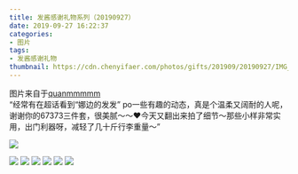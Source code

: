 ```yaml
---
title: 发酱感谢礼物系列（20190927）
date: 2019-09-27 16:22:37
categories:
- 图片
tags:
- 发酱感谢礼物
thumbnail: https://cdn.chenyifaer.com/photos/gifts/201909/20190927/IMG_7350.JPG
---
```


图片来自于<a href="https://weibo.com/p/1005051720171447" target="_blank">quanmmmmm</a><br/> “经常有在超话看到“娜边的发发” po一些有趣的动态，真是个温柔又阔耐的人呢，谢谢你的67373三件套，很美腻～～❤️今天又翻出来拍了细节～那些小样非常实用，出门利器呀，减轻了几十斤行李重量～” ​​​

![](https://cdn.chenyifaer.com/photos/gifts/201909/20190927/IMG_7350.JPG)

<!--more-->

![](https://cdn.chenyifaer.com/photos/gifts/201909/20190927/IMG_7351.JPG)
![](https://cdn.chenyifaer.com/photos/gifts/201909/20190927/IMG_7352.JPG)
![](https://cdn.chenyifaer.com/photos/gifts/201909/20190927/IMG_7353.JPG)
![](https://cdn.chenyifaer.com/photos/gifts/201909/20190927/IMG_7354.JPG)
![](https://cdn.chenyifaer.com/photos/gifts/201909/20190927/IMG_7355.JPG)
![](https://cdn.chenyifaer.com/photos/gifts/201909/20190927/IMG_7356.JPG)
